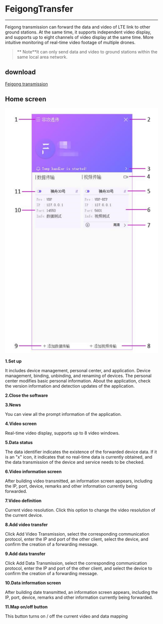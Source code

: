 # FeigongTransfer
--------
Feigong transmission can forward the data and video of LTE link to other ground stations. At the same time, it supports independent video display, and supports up to eight channels of video display at the same time. More intuitive monitoring of real-time video footage of multiple drones.

>** Note**It can only send data and video to ground stations within the same local area network.

## download

[Feigong transmission](http://fw.cuav.net/apk/FeiGongTransmission.exe)

## Home screen

![feigong transmission](../assets/feigong-transmission/feigong-transmission.png)

**1.Set up** 

It includes device management, personal center, and application. Device management, binding, unbinding, and renaming of devices. The personal center modifies basic personal information. About the application, check the version information and detection updates of the application.

**2.Close the software** 

**3.News**

 You can view all the prompt information of the application.
 
**4.Video screen**

Real-time video display, supports up to 8 video windows.

**5.Data status**

 The data identifier indicates the existence of the forwarded device data. If it is an "x" icon, it indicates that no real-time data is currently obtained, and the data transmission of the device and service needs to be checked.

**6.Video information screen**

 After  building video transmitted, an information screen appears, including the IP, port, device, remarks and other information currently being forwarded.

**7.Video definition**

Current video resolution. Click this option to change the video resolution of the current device.

**8.Add video transfer**

 Click Add Video Transmission, select the corresponding communication protocol, enter the IP and port of the other client, select the device, and confirm the creation of a forwarding message.
 
**9.Add data transfer**

 Click Add Data Transmission, select the corresponding communication protocol, enter the IP and port of the other client, and select the device to confirm the creation of a forwarding message.
 
**10.Data information screen**

 After building date transmitted, an information screen appears, including the IP, port, device, remarks and other information currently being forwarded.
 
**11.Map on/off button**

This button turns on / off the current video and data mapping
